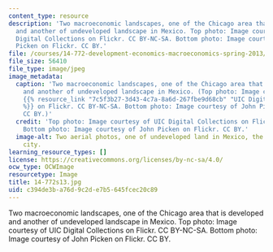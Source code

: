 ```yaml
---
content_type: resource
description: 'Two macroeconomic landscapes, one of the Chicago area that is developed
  and another of undeveloped landscape in Mexico. Top photo: Image courtesy of UIC
  Digital Collections on Flickr. CC BY-NC-SA. Bottom photo: Image courtesy of John
  Picken on Flickr. CC BY.'
file: /courses/14-772-development-economics-macroeconomics-spring-2013/c394de3ba76d9c2de7b5645fcec20c89_14-772s13.jpg
file_size: 56410
file_type: image/jpeg
image_metadata:
  caption: 'Two macroeconomic landscapes, one of the Chicago area that is developed
    and another of undeveloped landscape in Mexico. (Top photo: Image courtesy of
    {{% resource_link "7c5f3b27-3d43-4c7a-8a6d-267fbe9d68cb" "UIC Digital Collections"
    %}} on Flickr. CC BY-NC-SA. Bottom photo: Image courtesy of John Picken on Flickr.
    CC BY.)'
  credit: 'Top photo: Image courtesy of UIC Digital Collections on Flickr. CC BY-NC-SA.
    Bottom photo: Image courtesy of John Picken on Flickr. CC BY.'
  image-alt: Two aerial photos, one of undeveloped land in Mexico, the other an industrial
    city.
learning_resource_types: []
license: https://creativecommons.org/licenses/by-nc-sa/4.0/
ocw_type: OCWImage
resourcetype: Image
title: 14-772s13.jpg
uid: c394de3b-a76d-9c2d-e7b5-645fcec20c89
---
```

Two macroeconomic landscapes, one of the Chicago area that is developed and another of undeveloped landscape in Mexico. Top photo: Image courtesy of UIC Digital Collections on Flickr. CC BY-NC-SA. Bottom photo: Image courtesy of John Picken on Flickr. CC BY.